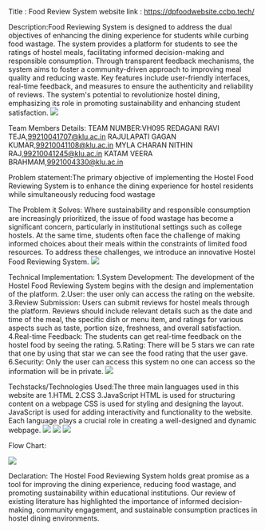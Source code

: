 Title : Food Review System
website link : https://dpfoodwebsite.ccbp.tech/



Description:Food Reviewing System is designed to address the dual objectives of enhancing the dining experience for students while curbing food wastage. The system provides a platform for students to see the ratings of hostel meals, facilitating informed decision-making and responsible consumption. Through transparent feedback mechanisms, the system aims to foster a community-driven approach to improving meal quality and reducing waste. Key features include user-friendly interfaces, real-time feedback, and measures to ensure the authenticity and reliability of reviews. The system's potential to revolutionize hostel dining, emphasizing its role in promoting sustainability and enhancing student satisfaction.
<img src="https://graph.org/file/3203a280e792968111dca.jpg">


Team Members Details:
TEAM NUMBER:VH095
REDAGANI RAVI TEJA,99210041707@klu.ac.in
RAJULAPATI GAGAN KUMAR,99210041108@klu.ac.in
MYLA CHARAN NITHIN RAJ,99210041245@klu.ac.in
KATAM VEERA BRAHMAM,9921004330@klu.ac.in

Problem statement:The primary objective of implementing the Hostel Food Reviewing System is to enhance the dining experience for hostel residents while simultaneously reducing food wastage



The Problem it Solves:
Where sustainability and responsible consumption are increasingly prioritized, the issue of food wastage has become a significant concern, particularly in institutional settings such as college hostels. At the same time, students often face the challenge of making informed choices about their meals within the constraints of limited food resources.
To address these challenges, we introduce an innovative Hostel Food Reviewing System.
<img src="https://graph.org/file/8563d86ef6f28f5b471d0.jpg">

Technical Implementation:
1.System Development: The development of the Hostel Food Reviewing System begins with the design and implementation of the platform.
2.User: the user only can access the rating on the website.
3.Review Submission: Users can submit reviews for hostel meals through the platform. Reviews should include relevant details such as the date and time of the meal, the specific dish or menu item, and ratings for various aspects such as taste, portion size, freshness, and overall satisfaction.
4.Real-time Feedback: The students can get real-time feedback on the hostel food by seeing the rating.
5.Rating:  There will be 5 stars we can rate that one by using that star we can see the food rating that the user gave.
6.Security: Only the user can access this system no one can access so the information will be in private.
<img src="https://graph.org/file/a9f342c9d6fbff8e94352.jpg">

Techstacks/Technologies Used:The three main languages used in this website are
 1.HTML
 2.CSS
 3.JavaScript
 HTML is used for structuring content on a webpage
CSS is used for styling and designing the layout.
JavaScript is used for adding interactivity and functionality to the website. Each language plays a crucial role in creating a well-designed and dynamic webpage.
<img src="https://graph.org/file/15c754f5bed69e104cb00.jpg">
<img src="https://graph.org/file/742472013fb607763e3d2.jpg">
<img src="https://graph.org/file/f3ead55b7134ff2113f2f.jpg">


Flow Chart:

<img src="https://graph.org/file/3520c5ea87367d7102cd0.jpg">

Declaration:
The Hostel Food Reviewing System holds great promise as a tool for improving the dining experience, reducing food wastage, and promoting sustainability within educational institutions.
Our review of existing literature has highlighted the importance of informed decision-making, community engagement, and sustainable consumption practices in hostel dining environments. 







